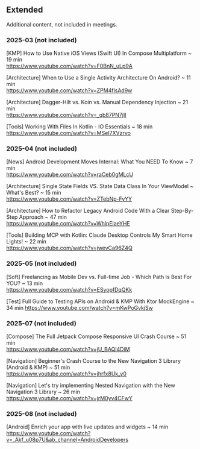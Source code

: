 ## Extended

Additional content, not included in meetings.

### 2025-03 (not included)

[KMP] How to Use Native iOS Views (Swift UI) In Compose Multiplatform ~ 19 min \
https://www.youtube.com/watch?v=F0BnN_uLp9A

[Architecture] When to Use a Single Activity Architecture On Android? ~ 11 min \
https://www.youtube.com/watch?v=ZPM4flsAd9w

[Architecture] Dagger-Hilt vs. Koin vs. Manual Dependency Injection ~ 21 min \
https://www.youtube.com/watch?v=_qb87PN7jlI

[Tools] Working With Files In Kotlin - IO Essentials ~ 18 min \
https://www.youtube.com/watch?v=MSeI7XVzrvo


### 2025-04 (not included)

[News] Android Development Moves Internal: What You NEED To Know ~ 7 min \
https://www.youtube.com/watch?v=raCeb0gMLcU

[Architecture] Single State Fields VS. State Data Class In Your ViewModel ~ What's Best? ~ 15 min \
https://www.youtube.com/watch?v=ZTebNp-FyYY

[Architecture] How to Refactor Legacy Android Code With a Clear Step-By-Step Approach ~ 47 min \
https://www.youtube.com/watch?v=WhlpElaeYHE

[Tools] Building MCP with Kotlin: Claude Desktop Controls My Smart Home Lights! ~ 22 min \
https://www.youtube.com/watch?v=jwevCa96Z4Q


### 2025-05 (not included)

[Soft] Freelancing as Mobile Dev vs. Full-time Job - Which Path Is Best For YOU? ~ 13 min \
https://www.youtube.com/watch?v=ESyopfDqQKk

[Test] Full Guide to Testing APIs on Android & KMP With Ktor MockEngine ~ 34 min
https://www.youtube.com/watch?v=mKwPoGvkjSw

### 2025-07 (not included)

[Compose] The Full Jetpack Compose Responsive UI Crash Course ~ 51 min \
https://www.youtube.com/watch?v=jU_BAQI4DiM

[Navigation] Beginner's Crash Course to the New Navigation 3 Library (Android & KMP) ~ 51 min \
https://www.youtube.com/watch?v=jhrfx8Uk_y0

[Navigation] Let's try implementing Nested Navigation with the New Navigation 3 Library ~ 26 min \
https://www.youtube.com/watch?v=jrM0yv4CFwY

### 2025-08 (not included)

[Android] Enrich your app with live updates and widgets ~ 14 min \
https://www.youtube.com/watch?v=_Akf_u08p7U&ab_channel=AndroidDevelopers
